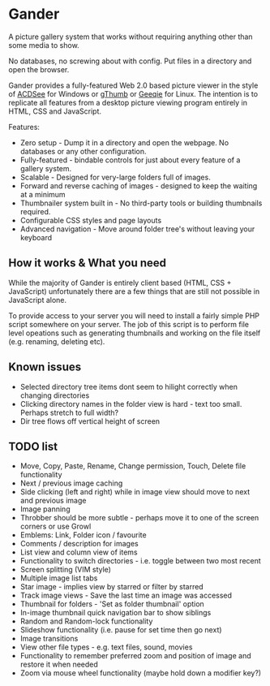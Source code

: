Gander
======
A picture gallery system that works without requiring anything other than some media to show.

No databases, no screwing about with config. Put files in a directory and open the browser.

Gander provides a fully-featured Web 2.0 based picture viewer in the style of [ACDSee](http://www.acdsee.com) for Windows or [gThumb](http://live.gnome.org/gthumb) or [Geeqie](http://geeqie.sourceforge.net) for Linux. The intention is to replicate all features from a desktop picture viewing program entirely in HTML, CSS and JavaScript.

Features:

* Zero setup - Dump it in a directory and open the webpage. No databases or any other configuration.
* Fully-featured - bindable controls for just about every feature of a gallery system.
* Scalable - Designed for very-large folders full of images.
* Forward and reverse caching of images - designed to keep the waiting at a minimum
* Thumbnailer system built in - No third-party tools or building thumbnails required.
* Configurable CSS styles and page layouts
* Advanced navigation - Move around folder tree's without leaving your keyboard


How it works & What you need
----------------------------
While the majority of Gander is entirely client based (HTML, CSS + JavaScript) unfortunately there are a few things that are still not possible in JavaScript alone.

To provide access to your server you will need to install a fairly simple PHP script somewhere on your server. The job of this script is to perform file level opeations such as generating thumbnails and working on the file itself (e.g. renaming, deleting etc).


Known issues
------------
* Selected directory tree items dont seem to hilight correctly when changing directories
* Clicking directory names in the folder view is hard - text too small. Perhaps stretch to full width?
* Dir tree flows off vertical height of screen


TODO list
---------
* Move, Copy, Paste, Rename, Change permission, Touch, Delete file functionality
* Next / previous image caching
* Side clicking (left and right) while in image view should move to next and previous image
* Image panning
* Throbber should be more subtle - perhaps move it to one of the screen corners or use Growl
* Emblems: Link, Folder icon / favourite
* Comments / description for images
* List view and column view of items
* Functionality to switch directories - i.e. toggle between two most recent
* Screen splitting (VIM style)
* Multiple image list tabs
* Star image - implies view by starred or filter by starred
* Track image views - Save the last time an image was accessed
* Thumbnail for folders - 'Set as folder thumbnail' option
* In-image thumbnail quick navigation bar to show siblings
* Random and Random-lock functionality
* Slideshow functionality (i.e. pause for set time then go next)
* Image transitions
* View other file types - e.g. text files, sound, movies
* Functionality to remember preferred zoom and position of image and restore it when needed
* Zoom via mouse wheel functionality (maybe hold down a modifier key?)
